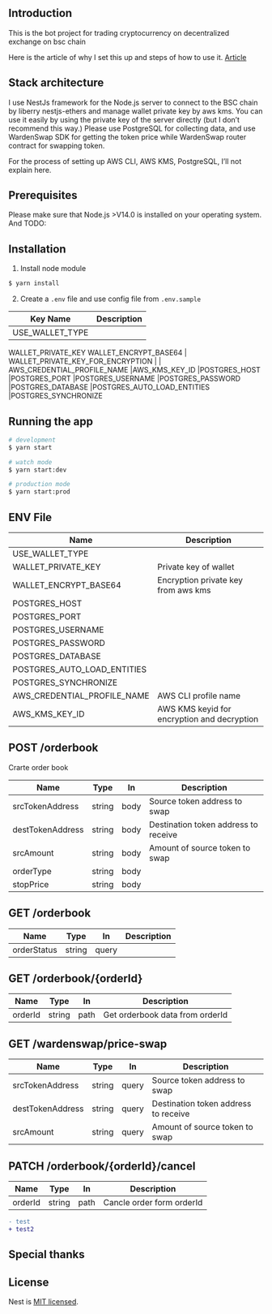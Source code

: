 ## Introduction

This is the bot project for trading cryptocurrency on decentralized exchange on bsc chain

Here is the article of why I set this up and steps of how to use it. [Article](https://)

## Stack architecture

I use NestJs framework for the Node.js server to connect to the BSC chain by liberry nestjs-ethers and manage wallet private key by aws kms. You can use it easily by using the private key of the server directly (but I don’t recommend this way.) Please use PostgreSQL for collecting data, and use WardenSwap SDK for getting the token price while WardenSwap router contract for swapping token.

For the process of setting up AWS CLI, AWS KMS, PostgreSQL, I’ll not explain here.

## Prerequisites

Please make sure that Node.js >V14.0 is installed on your operating system.
And TODO:

## Installation

1. Install node module

```bash
$ yarn install
```

2. Create a `.env` file and use config file from `.env.sample`

| Key Name                          | Description |
| --------------------------------- | ----------- |
| USE_WALLET_TYPE                   |
WALLET_PRIVATE_KEY
WALLET_ENCRYPT_BASE64
| WALLET_PRIVATE_KEY_FOR_ENCRYPTION |
| AWS_CREDENTIAL_PROFILE_NAME
|AWS_KMS_KEY_ID
|POSTGRES_HOST
|POSTGRES_PORT
|POSTGRES_USERNAME
|POSTGRES_PASSWORD
|POSTGRES_DATABASE
|POSTGRES_AUTO_LOAD_ENTITIES
|POSTGRES_SYNCHRONIZE
## Running the app

```bash
# development
$ yarn start

# watch mode
$ yarn start:dev

# production mode
$ yarn start:prod
```

## ENV File

| Name                        | Description                                 |
| --------------------------- | ------------------------------------------- |
| USE_WALLET_TYPE             |                                             |
| WALLET_PRIVATE_KEY          | Private key of wallet                       |
| WALLET_ENCRYPT_BASE64       | Encryption private key from aws kms         |
| POSTGRES_HOST               |                                             |
| POSTGRES_PORT               |                                             |
| POSTGRES_USERNAME           |                                             |
| POSTGRES_PASSWORD           |                                             |
| POSTGRES_DATABASE           |                                             |
| POSTGRES_AUTO_LOAD_ENTITIES |                                             |
| POSTGRES_SYNCHRONIZE        |                                             |
| AWS_CREDENTIAL_PROFILE_NAME | AWS CLI profile name                        |
| AWS_KMS_KEY_ID              | AWS KMS keyid for encryption and decryption |

## POST /orderbook

Crarte order book

| Name             | Type   | In   | Description                          |
| ---------------- | ------ | ---- | ------------------------------------ |
| srcTokenAddress  | string | body | Source token address to swap         |
| destTokenAddress | string | body | Destination token address to receive |
| srcAmount        | string | body | Amount of source token to swap       |
| orderType        | string | body |                                      |
| stopPrice        | string | body |                                      |

## GET /orderbook

| Name        | Type   | In    | Description |
| ----------- | ------ | ----- | ----------- |
| orderStatus | string | query |             |

## GET /orderbook/{orderId}

| Name    | Type   | In   | Description                     |
| ------- | ------ | ---- | ------------------------------- |
| orderId | string | path | Get orderbook data from orderId |

## GET /wardenswap/price-swap

| Name             | Type   | In    | Description                          |
| ---------------- | ------ | ----- | ------------------------------------ |
| srcTokenAddress  | string | query | Source token address to swap         |
| destTokenAddress | string | query | Destination token address to receive |
| srcAmount        | string | query | Amount of source token to swap       |

## PATCH /orderbook/{orderId}/cancel

| Name    | Type   | In   | Description               |
| ------- | ------ | ---- | ------------------------- |
| orderId | string | path | Cancle order form orderId |

```diff
- test
+ test2
```

## Special thanks

## License

Nest is [MIT licensed](LICENSE).
